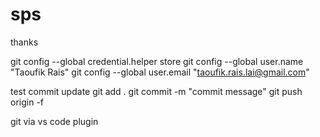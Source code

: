 # sps
thanks

git config --global credential.helper store
git config --global user.name "Taoufik Rais"
git config --global user.email "taoufik.rais.lai@gmail.com"

test commit update
git add .
git commit -m "commit message"
git push origin -f

git via vs code plugin